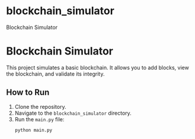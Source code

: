# blockchain_simulator
Blockchain Simulator
# Blockchain Simulator

This project simulates a basic blockchain. It allows you to add blocks, view the blockchain, and validate its integrity.

## How to Run

1. Clone the repository.
2. Navigate to the `blockchain_simulator` directory.
3. Run the `main.py` file:
   ```bash
   python main.py